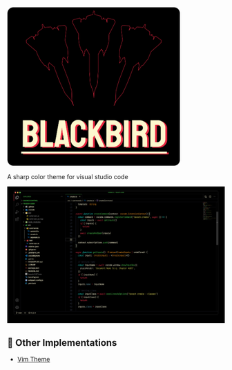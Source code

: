 <img src="./images/title.png" width="400">

A sharp color theme for visual studio code

![example](./images/example.jpg)

## 🌃 Other Implementations

- [Vim Theme](https://github.com/blackbirdtheme/blackbird.vim)
